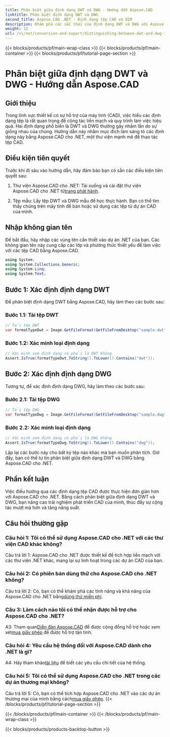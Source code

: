 ```yaml
---
title: Phân biệt giữa định dạng DWT và DWG - Hướng dẫn Aspose.CAD
linktitle: Phân biệt định dạng DWT và DWG
second_title: Aspose.CAD .NET - Định dạng tệp CAD và BIM
description: Khám phá các sắc thái của định dạng DWT và DWG với Aspose.CAD cho .NET. Phân biệt giữa các loại tệp CAD này một cách dễ dàng.
weight: 12
url: /vi/net/conversion-and-export/distinguishing-between-dwt-and-dwg-formats/
---
```


{{< blocks/products/pf/main-wrap-class >}}
{{< blocks/products/pf/main-container >}}
{{< blocks/products/pf/tutorial-page-section >}}

# Phân biệt giữa định dạng DWT và DWG - Hướng dẫn Aspose.CAD

## Giới thiệu

Trong lĩnh vực thiết kế có sự hỗ trợ của máy tính (CAD), việc hiểu các định dạng tệp là rất quan trọng để cộng tác liền mạch và quy trình làm việc hiệu quả. Hai định dạng phổ biến là DWT và DWG thường gây nhầm lẫn do sự giống nhau của chúng. Hướng dẫn này nhằm mục đích làm sáng tỏ các định dạng này bằng Aspose.CAD cho .NET, một thư viện mạnh mẽ để thao tác tệp CAD.

## Điều kiện tiên quyết

Trước khi đi sâu vào hướng dẫn, hãy đảm bảo bạn có sẵn các điều kiện tiên quyết sau:

1.  Thư viện Aspose.CAD cho .NET: Tải xuống và cài đặt thư viện Aspose.CAD cho .NET từ[trang phát hành](https://releases.aspose.com/cad/net/).

2. Tệp mẫu: Lấy tệp DWT và DWG mẫu để học thực hành. Bạn có thể tìm thấy chúng trên máy tính để bàn hoặc sử dụng các tệp từ dự án CAD của mình.

## Nhập không gian tên

Để bắt đầu, hãy nhập các vùng tên cần thiết vào dự án .NET của bạn. Các không gian tên này cung cấp các lớp và phương thức thiết yếu để làm việc với các tệp CAD bằng Aspose.CAD.

```csharp
using System;
using System.Collections.Generic;
using System.Linq;
using System.Text;
```

## Bước 1: Xác định định dạng DWT

Để phân biệt định dạng DWT bằng Aspose.CAD, hãy làm theo các bước sau:

### Bước 1.1: Tải tệp DWT

```csharp
// Tải tệp DWT
var formatTypeDwt = Image.GetFileFormat(GetFileFromDesktop("sample.dwt"));
```

### Bước 1.2: Xác minh loại định dạng

```csharp
// Xác minh xem định dạng có phải là DWT không
Assert.IsTrue(formatTypeDwt.ToString().ToLower().Contains("dwt"));
```

## Bước 2: Xác định định dạng DWG

Tương tự, để xác định định dạng DWG, hãy làm theo các bước sau:

### Bước 2.1: Tải tệp DWG

```csharp
// Tải tệp DWG
var formatTypeDwg = Image.GetFileFormat(GetFileFromDesktop("sample.dwg"));
```

### Bước 2.2: Xác minh loại định dạng

```csharp
// Xác minh xem định dạng có phải là DWG không
Assert.IsTrue(formatTypeDwg.ToString().ToLower().Contains("dwg"));
```

Lặp lại các bước này cho bất kỳ tệp nào khác mà bạn muốn phân tích. Giờ đây, bạn có thể tự tin phân biệt giữa định dạng DWT và DWG bằng Aspose.CAD cho .NET.

## Phần kết luận

Việc điều hướng qua các định dạng tệp CAD được thực hiện đơn giản hơn với Aspose.CAD cho .NET. Bằng cách phân biệt giữa định dạng DWT và DWG, bạn nâng cao trải nghiệm phát triển CAD của mình, thúc đẩy sự cộng tác mượt mà hơn và tăng năng suất.

## Câu hỏi thường gặp

### Câu hỏi 1: Tôi có thể sử dụng Aspose.CAD cho .NET với các thư viện CAD khác không?

Câu trả lời 1: Aspose.CAD cho .NET được thiết kế để tích hợp liền mạch với các thư viện .NET khác, mang lại sự linh hoạt trong các dự án CAD của bạn.

### Câu hỏi 2: Có phiên bản dùng thử cho Aspose.CAD cho .NET không?

 Câu trả lời 2: Có, bạn có thể khám phá các tính năng và khả năng của Aspose.CAD cho .NET bằng[dùng thử miễn phí](https://releases.aspose.com/).

### Câu 3: Làm cách nào tôi có thể nhận được hỗ trợ cho Aspose.CAD cho .NET?

 A3: Tham quan[Diễn đàn Aspose.CAD](https://forum.aspose.com/c/cad/19) để được cộng đồng hỗ trợ hoặc xem xét[mua giấy phép](https://purchase.aspose.com/buy) để được hỗ trợ tận tình.

### Câu hỏi 4: Yêu cầu hệ thống đối với Aspose.CAD dành cho .NET là gì?

 A4: Hãy tham khảo[tài liệu](https://reference.aspose.com/cad/net/) để biết các yêu cầu chi tiết của hệ thống.

### Câu hỏi 5: Tôi có thể sử dụng Aspose.CAD cho .NET trong các dự án thương mại không?

 Câu trả lời 5: Có, bạn có thể tích hợp Aspose.CAD cho .NET vào các dự án thương mại của mình bằng cách[mua giấy phép](https://purchase.aspose.com/buy).
{{< /blocks/products/pf/tutorial-page-section >}}

{{< /blocks/products/pf/main-container >}}
{{< /blocks/products/pf/main-wrap-class >}}

{{< blocks/products/products-backtop-button >}}
